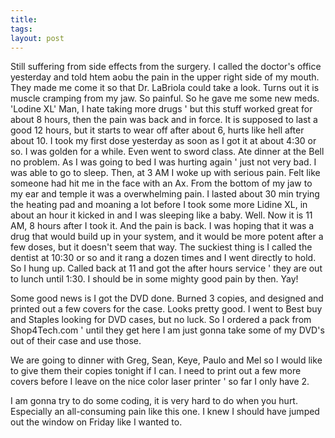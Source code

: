 ```yaml
---
title: 
tags: 
layout: post
---
```

Still suffering from side effects from the surgery.  I called the doctor's office yesterday and told htem aobu the pain in the upper right side of my mouth.  They made me come it so that Dr. LaBriola could take a look.  Turns out it is muscle cramping from my jaw.  So painful.  So he gave me some new meds.  'Lodine XL'  Man, I hate taking more drugs ' but this stuff worked great for about 8 hours, then the pain was back and in force.  It is supposed to last a good 12 hours, but it starts to wear off after about 6, hurts like hell after about 10.  I took my first dose yesterday as soon as I got it at about 4:30 or so.  I was golden for a while.  Even went to sword class.  Ate dinner at the Bell no problem.  As I was going to bed I was hurting again ' just not very bad.  I was able to go to sleep.  Then, at 3 AM I woke up with serious pain.  Felt like someone had hit me in the face with an Ax.  From the bottom of my jaw to my ear and temple it was a overwhelming pain.  I lasted about 30 min trying the heating pad and moaning a lot before I took some more Lidine XL, in about an hour it kicked in and I was sleeping like a baby.  Well.  Now it is 11 AM, 8 hours after I took it. And the pain is back.  I was hoping that it was a drug that would build up in your system, and it would be more potent after a few doses, but it doesn't seem that way.  The suckiest thing is I called the dentist at 10:30 or so and it rang a dozen times and I went directly to hold.  So I hung up.  Called back at 11 and got the after hours service ' they are out to lunch until 1:30.  I should be in some mighty good pain by then.  Yay!



Some good news is I got the DVD done.  Burned 3 copies, and designed and printed out a few covers for the case.  Looks pretty good.  I went to Best buy and Staples looking for DVD cases, but no luck.  So I ordered a pack from Shop4Tech.com ' until they get here I am just gonna take some of my DVD's out of their case and use those.  



We are going to dinner with Greg, Sean, Keye, Paulo and Mel so I would like to give them their copies tonight if I can.  I need to print out a few more covers before I leave on the nice color laser printer ' so far I only have 2.  



I am gonna try to do some coding, it is very hard to do when you hurt.  Especially an all-consuming pain like this one.  I knew I should have jumped out the window on Friday like I wanted to.


